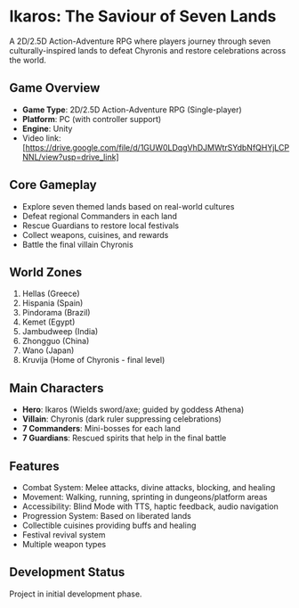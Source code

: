 # Ikaros: The Saviour of Seven Lands

A 2D/2.5D Action-Adventure RPG where players journey through seven culturally-inspired lands to defeat Chyronis and restore celebrations across the world.

## Game Overview

- **Game Type**: 2D/2.5D Action-Adventure RPG (Single-player)
- **Platform**: PC (with controller support)
- **Engine**: Unity
- Video link:[https://drive.google.com/file/d/1GUW0LDqgVhDJMWtrSYdbNfQHYjLCPNNL/view?usp=drive_link]

## Core Gameplay

- Explore seven themed lands based on real-world cultures
- Defeat regional Commanders in each land
- Rescue Guardians to restore local festivals
- Collect weapons, cuisines, and rewards
- Battle the final villain Chyronis

## World Zones

1. Hellas (Greece)
2. Hispania (Spain)
3. Pindorama (Brazil)
4. Kemet (Egypt)
5. Jambudweep (India)
6. Zhongguo (China)
7. Wano (Japan)
8. Kruvija (Home of Chyronis - final level)

## Main Characters

- **Hero**: Ikaros (Wields sword/axe; guided by goddess Athena)
- **Villain**: Chyronis (dark ruler suppressing celebrations)
- **7 Commanders**: Mini-bosses for each land
- **7 Guardians**: Rescued spirits that help in the final battle

## Features

- Combat System: Melee attacks, divine attacks, blocking, and healing
- Movement: Walking, running, sprinting in dungeons/platform areas
- Accessibility: Blind Mode with TTS, haptic feedback, audio navigation
- Progression System: Based on liberated lands
- Collectible cuisines providing buffs and healing
- Festival revival system
- Multiple weapon types

## Development Status

Project in initial development phase. 
